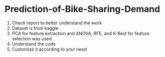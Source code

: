 # Prediction-of-Bike-Sharing-Demand

1. Check report to better understand the work
2. Dataset is from kaggle
3. PCA for feature extraction and ANOVA, RFE, and K-Best for feature selection was used
4. Understand the code
5. Customize it according to your need
